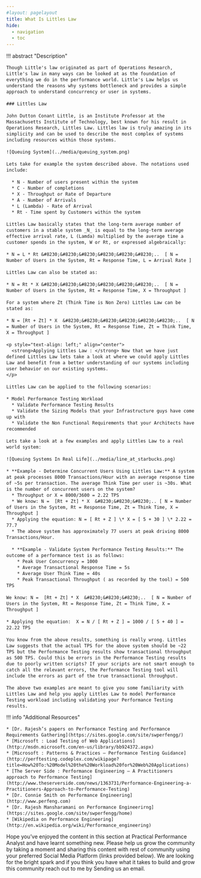 ```yaml
---
#layout: pagelayout
title: What Is Littles Law
hide:
  - navigation
  - toc
---
```


!!! abstract "Description"

    Though Little's law originated as part of Operations Research, Little's law in many ways can be looked at as the foundation of everything we do in the performance world. Little's Law helps us understand the reasons why systems bottleneck and provides a simple approach to understand concurrency or user in systems.
    
    ### Littles Law
    
    John Dutton Conant Little, is an Institute Professor at the Massachusetts Institute of Technology, best known for his result in Operations Research, Littles Law. Littles law is truly amazing in its simplicity and can be used to describe the most complex of systems including resources within those systems.
    
    ![Queuing System](../media/queuing_system.png)
    
    Lets take for example the system described above. The notations used include:
    
      * N - Number of users present within the system
      * C - Number of completions
      * X - Throughput or Rate of Departure
      * A - Number of Arrivals
      * L (Lambda) - Rate of Arrival
      * Rt - Time spent by Customers within the system
    
    Littles Law basically states that the long-term average number of customers in a stable system _N_ is equal to the long-term average effective arrival rate, L (Lamda) multiplied by the average time a customer spends in the system, W or Rt, or expressed algebraically:
    
    * N = L * Rt &#8230;&#8230;&#8230;&#8230;&#8230;&#8230;..  [ N = Number of Users in the System, Rt = Response Time, L = Arrival Rate ]
    
    Littles Law can also be stated as:
    
    * N = Rt * X &#8230;&#8230;&#8230;&#8230;&#8230;&#8230;..  [ N = Number of Users in the System, Rt = Response Time, X = Throughput ]
    
    For a system where Zt (Think Time is Non Zero) Littles Law can be stated as:
    
    * N = [Rt + Zt] * X  &#8230;&#8230;&#8230;&#8230;&#8230;&#8230;..  [ N = Number of Users in the System, Rt = Response Time, Zt = Think Time, X = Throughput ]
    
    <p style="text-align: left;" align="center">
      <strong>Applying Littles Law : </strong> Now that we have just defined Littles Law lets take a look at where we could apply Littles Law and benefit from a better understanding of our systems including user behavior on our existing systems.
    </p>
    
    Littles Law can be applied to the following scenarios:
    
    * Model Performance Testing Workload
      * Validate Performance Testing Results
      * Validate the Sizing Models that your Infrastructure guys have come up with
      * Validate the Non Functional Requirements that your Architects have recommended
    
    Lets take a look at a few examples and apply Littles Law to a real world system:
    
    ![Queuing Systems In Real Life](../media/line_at_starbucks.png)
    
    * **Example - Determine Concurrent Users Using Littles Law:** A system at peak processes 8000 Transactions/Hour with an average response time of ~5s per transaction. The average Think Time per user is ~30s. What is the number of concurrent users on the system?
      * Throughput or X = 8000/3600 = 2.22 TPS
      * We know: N =  [Rt + Zt] * X  &#8230;&#8230;&#8230;.. [ N = Number of Users in the System, Rt = Response Time, Zt = Think Time, X = Throughput ]
      * Applying the equation: N = [ Rt + Z ] \* X = [ 5 + 30 ] \* 2.22 = 77.7
      * The above system has approximately 77 users at peak driving 8000 Transactions/Hour.
    
      * **Example - Validate System Performance Testing Results:** The outcome of a performance test is as follows:
        * Peak User Concurrency = 1000
        * Average Transactional Response Time = 5s
        * Average User Think Time = 40s
        * Peak Transactional Throughput ( as recorded by the tool) = 500 TPS
    
    We know: N =  [Rt + Zt] * X  &#8230;&#8230;&#8230;..  [ N = Number of Users in the System, Rt = Response Time, Zt = Think Time, X = Throughput ]
    
    * Applying the equation:  X = N / [ Rt + Z ] = 1000 / [ 5 + 40 ] = 22.22 TPS
    
    You know from the above results, something is really wrong. Littles Law suggests that the actual TPS for the above system should be ~22 TPS but the Performance Testing results show transactional throughput as 500 TPS. Could this be errors in the Performance Testing results due to poorly written scripts? If your scripts are not smart enough to catch all the relevant errors, the Performance Testing tool will include the errors as part of the true transactional throughput.
    
    The above two examples are meant to give you some familiarity with Littles Law and help you apply Littles Law to model Performance Testing workload including validating your Performance Testing results.


!!! info "Additional Resources"

    * [Dr. Rajesh’s papers on Performance Testing and Performance Requirements Gathering](https://sites.google.com/site/swperfengg/)
    * [Microsoft : Load Testing of Web Applications](http://msdn.microsoft.com/en-us/library/bb924372.aspx)
    * [Microsoft : Patterns & Practices – Performance Testing Guidance](http://perftesting.codeplex.com/wikipage?title=How%20To:%20Model%20the%20Workload%20for%20Web%20Applications)
    * [The Server Side : Performance Engineering – A Practitioners approach to Performance Testing](http://www.theserverside.com/news/1363731/Performance-Engineering-a-Practitioners-Approach-to-Performance-Testing)
    * [Dr. Connie Smith on Performance Engineering](http://www.perfeng.com)
    * [Dr. Rajesh Mansharamani on Performance Engineerirng](https://sites.google.com/site/swperfengg/home)
    * [Wikipedia on Performance Engineering](http://en.wikipedia.org/wiki/Performance_engineering)

Hope you’ve enjoyed the content in this section at Practical Performance Analyst and have learnt something new. Please help us grow the community by taking a moment and sharing this content with rest of community using your preferred Social Media Platform (links provided below). We are looking for the bright spark and if you think you have what it takes to build and grow this community reach out to me by Sending us an email. 
